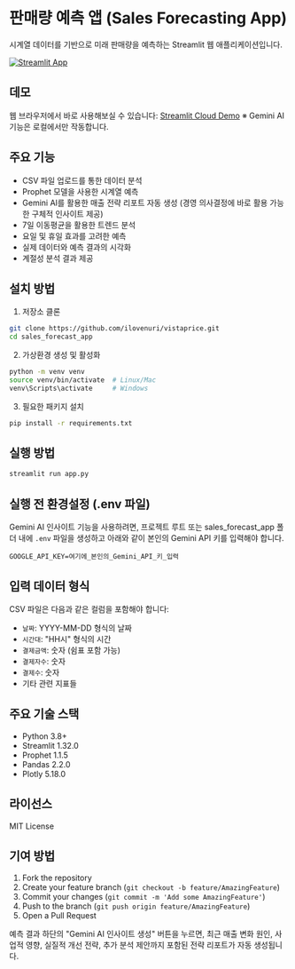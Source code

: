 # 판매량 예측 앱 (Sales Forecasting App)

시계열 데이터를 기반으로 미래 판매량을 예측하는 Streamlit 웹 애플리케이션입니다.

[![Streamlit App](https://static.streamlit.io/badges/streamlit_badge_black_white.svg)](https://vistaprice.streamlit.app)

## 데모

웹 브라우저에서 바로 사용해보실 수 있습니다: [Streamlit Cloud Demo](https://vistaprice.streamlit.app)
※ Gemini AI 기능은 로컬에서만 작동합니다.

## 주요 기능

- CSV 파일 업로드를 통한 데이터 분석
- Prophet 모델을 사용한 시계열 예측
- Gemini AI를 활용한 매출 전략 리포트 자동 생성 (경영 의사결정에 바로 활용 가능한 구체적 인사이트 제공)
- 7일 이동평균을 활용한 트렌드 분석
- 요일 및 휴일 효과를 고려한 예측
- 실제 데이터와 예측 결과의 시각화
- 계절성 분석 결과 제공

## 설치 방법

1. 저장소 클론
```bash
git clone https://github.com/ilovenuri/vistaprice.git
cd sales_forecast_app
```

2. 가상환경 생성 및 활성화
```bash
python -m venv venv
source venv/bin/activate  # Linux/Mac
venv\Scripts\activate     # Windows
```

3. 필요한 패키지 설치
```bash
pip install -r requirements.txt
```

## 실행 방법

```bash
streamlit run app.py
```

## 실행 전 환경설정 (.env 파일)

Gemini AI 인사이트 기능을 사용하려면, 프로젝트 루트 또는 sales_forecast_app 폴더 내에 `.env` 파일을 생성하고 아래와 같이 본인의 Gemini API 키를 입력해야 합니다.

```
GOOGLE_API_KEY=여기에_본인의_Gemini_API_키_입력
```

## 입력 데이터 형식

CSV 파일은 다음과 같은 컬럼을 포함해야 합니다:

- `날짜`: YYYY-MM-DD 형식의 날짜
- `시간대`: "HH시" 형식의 시간
- `결제금액`: 숫자 (쉼표 포함 가능)
- `결제자수`: 숫자
- `결제수`: 숫자
- 기타 관련 지표들

## 주요 기술 스택

- Python 3.8+
- Streamlit 1.32.0
- Prophet 1.1.5
- Pandas 2.2.0
- Plotly 5.18.0

## 라이선스

MIT License

## 기여 방법

1. Fork the repository
2. Create your feature branch (`git checkout -b feature/AmazingFeature`)
3. Commit your changes (`git commit -m 'Add some AmazingFeature'`)
4. Push to the branch (`git push origin feature/AmazingFeature`)
5. Open a Pull Request 

예측 결과 하단의 "Gemini AI 인사이트 생성" 버튼을 누르면, 최근 매출 변화 원인, 사업적 영향, 실질적 개선 전략, 추가 분석 제안까지 포함된 전략 리포트가 자동 생성됩니다. 